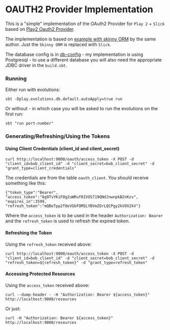# OAUTH2 Provider Implementation

This is a "simple" implementation of the OAuth2 Provider for `Play 2` + `Slick`
based on [Play2 Oauth2 Provider](https://github.com/nulab/play2-oauth2-provider).

The implementation is based on [example with skinny ORM](https://github.com/tsuyoshizawa/scala-oauth2-provider-example-skinny-orm) by the same author.
Just the `Skinny ORM` is replaced with `Slick`.

The database config is in [db-config](conf/db-config.conf) - my implementation is using Postgresql - to use a different database you will also need the appropriate JDBC driver in the `build.sbt`.

### Running
Either run with evolutions:

    sbt -Dplay.evolutions.db.default.autoApply=true run
    
Or without - in which case you will be asked to run the evolutions on the first run:

    sbt "run port-number"
    
### Generating/Refreshing/Using the Tokens
#### Using Client Credentials (client_id and client_secret)

    curl http://localhost:9000/oauth/access_token -X POST -d "client_id=bob_client_id" -d "client_secret=bob_client_secret" -d "grant_type=client_credentials"
    
The credentials are from the table `oauth_client`. 
You should receive something like this:

    {"token_type":"Bearer",
    "access_token":"8g9TvYKiF0g2uWRuf01VOS719QNdJnwnpkB2nKzv",
    "expires_in":3599,
    "refresh_token":"mQBeTpp2f8eVGbFOM5LYBVmZOrLQCPgy2kVOX2kV"}

Where the `access_token` is to be used in the header `Authorization: Bearer ` and the `refresh_token` is used to refresh the expired token.

#### Refreshing the Token
Using the `refresh_token` received above:

    curl http://localhost:9000/oauth/access_token -X POST -d "client_id=bob_client_id" -d "client_secret=bob_client_secret" -d "refresh_token=${refresh_token}" -d "grant_type=refresh_token"
    
#### Accessing Protected Resources
Using the `access_token` received above:

    curl --dump-header - -H "Authorization: Bearer ${access_token}" http://localhost:9000/resources

Or just:
    
    curl -H "Authorization: Bearer ${access_token}" http://localhost:9000/resources
